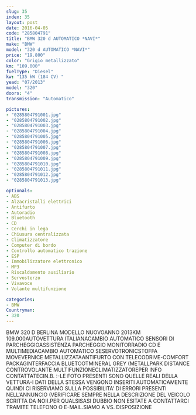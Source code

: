 ```yaml
---
slug: 35
index: 35
layout: post
date: 2016-04-05
code: "285804791"
title: "BMW 320 d AUTOMATICO *NAVI*"
make: "BMW"
model: "320 d AUTOMATICO *NAVI*"
price: "19.800"
color: "Grigio metallizzato"
km: "109.000"
fuelType: "Diesel"
kw: "135 kW (184 CV) "
yead: "07/2013"
model: "320"
doors: "4"
transmission: "Automatico"

pictures:
- "0285804791001.jpg"
- "0285804791002.jpg"
- "0285804791003.jpg"
- "0285804791004.jpg"
- "0285804791005.jpg"
- "0285804791006.jpg"
- "0285804791007.jpg"
- "0285804791008.jpg"
- "0285804791009.jpg"
- "0285804791010.jpg"
- "0285804791011.jpg"
- "0285804791012.jpg"
- "0285804791013.jpg"

optionals:
- ABS
- Alzacristalli elettrici
- Antifurto
- Autoradio
- Bluetooth
- CD
- Cerchi in lega
- Chiusura centralizzata
- Climatizzatore
- Computer di bordo
- Controllo automatico trazione
- ESP
- Immobilizzatore elettronico
- MP3
- Riscaldamento ausiliario
- Servosterzo
- Vivavoce
- Volante multifunzione

categories:
- BMW
Countryman:
- 320
---
```

BMW 320 D BERLINA MODELLO NUOVOANNO 2013KM 109.000AUTOVETTURA ITALIANACAMBIO AUTOMATICO SENSORI DI PARCHEGGIOASSISTENZA PARCHEGGIO MONITORRADIO CD E MULTIMEDIACAMBIO AUTOMATICO SESERVOTRONICSTOFFA MOVEVERNICE METALLIZZATAANTIFURTO CON TELECODRIVE-COMFORT PACKAGINTERFACCIA BLUETOOTMINERAL GREY (METALLPARK DISTANCE CONTROVOLANTE MULTIFUNZIONECLIMATIZZATOREPER INFO CONTATTATECIN.B. :-LE FOTO PRESENTI SONO QUELLE REALI DELLA VETTURA-I DATI DELLA STESSA VENGONO INSERITI AUTOMATICAMENTE QUINDI CI RISERVIAMO SULLA POSSIBILITA' DI ERRORI PRESENTI NELL'ANNUNCIO (VERIFICARE SEMPRE NELLA DESCRIZIONE DEL VEICOLO SCRITTA DA NOI).PER QUALSISASI DUBBIO NON ESITATE A CONTATTARCI TRAMITE TELEFONO O E-MAIL.SIAMO A VS. DISPOSIZIONE